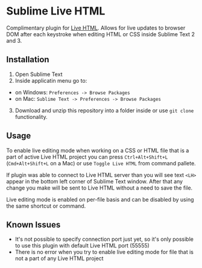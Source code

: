 # Sublime Live HTML

Complimentary plugin for [Live HTML](http://kubyshkin.ru/live-html/). Allows for live updates to browser DOM after each keystroke when editing HTML or CSS inside Sublime Text 2 and 3.

## Installation

1. Open Sublime Text
2. Inside applicatin menu go to:
  * on Windows: `Preferences -> Browse Packages`
  * on Mac: `Sublime Text -> Preferences -> Browse Packages`
3. Download and unzip this repository into a folder inside or
   use `git clone` functionality.

## Usage

To enable live editing mode when working on a CSS or HTML file that is a part
of active Live HTML project you can press `Ctrl+Alt+Shift+L`
(`Cmd+Alt+Shift+L` on a Mac) or use `Toggle Live HTML` from command pallete.

If plugin was able to connect to Live HTML server than you will see text
`<LH>` appear in the bottom left corner of Sublime Text window. After that
any change you make will be sent to Live HTML without a need to save the file.

Live editing mode is enabled on per-file basis and can be disabled by using
the same shortcut or command.

## Known Issues

* It's not possible to specify connection port just yet, so it's only possible
to use this plugin with default Live HTML port (55555)
* There is no error when you try to enable live editing mode for file
that is not a part of any Live HTML project
